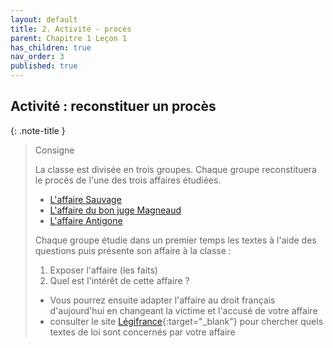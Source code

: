```yaml
---
layout: default
title: 2. Activité - procès
parent: Chapitre 1 Leçon 1
has_children: true
nav_order: 3
published: true
---
```

## Activité : reconstituer un procès

{: .note-title }
> Consigne
>
> La classe est divisée en trois groupes. Chaque groupe reconstituera le procès de l'une des trois affaires étudiées.
>- [L'affaire Sauvage](../Leçon%201/L1-1-sauvage.html)
>- [L'affaire du bon juge Magneaud](../Leçon%201/L1-1-magnaud.html)
>- [L'affaire Antigone](../Leçon%201/L1-1-antigone.html)
>
> Chaque groupe étudie dans un premier temps les textes à l'aide des questions puis présente son affaire à la classe :
>1. Exposer l'affaire (les faits)
>2. Quel est l'intérêt de cette affaire ?
>
> - Vous pourrez ensuite adapter l'affaire au droit français d'aujourd'hui en changeant la victime et l'accusé de votre affaire
> - consulter le site [Légifrance](https://www.legifrance.gouv.fr/){:target="_blank"} pour chercher quels textes de loi sont concernés par votre affaire



